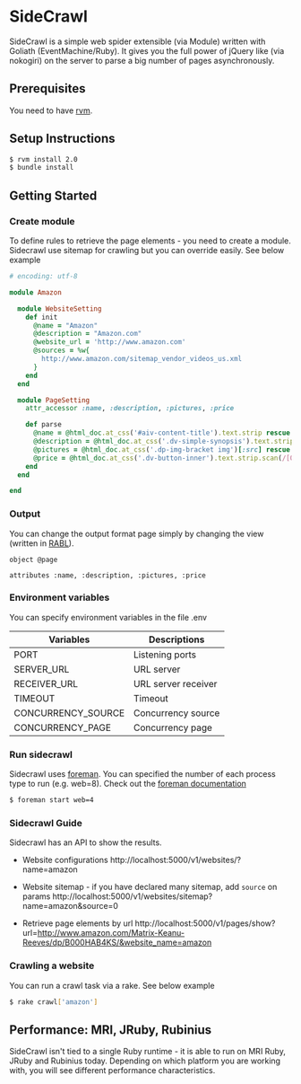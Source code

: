 # SideCrawl

SideCrawl is a simple web spider extensible (via Module) written with Goliath (EventMachine/Ruby). It gives you the full power of jQuery like (via nokogiri) on the server to parse a big number of pages asynchronously.

## Prerequisites

You need to have [rvm](http://rvm.io/).

## Setup Instructions

```bash
$ rvm install 2.0
$ bundle install
```


## Getting Started

### Create module

To define rules to retrieve the page elements - you need to create a module. Sidecrawl use sitemap for crawling but you can override easily. See below example

```ruby
# encoding: utf-8

module Amazon

  module WebsiteSetting
    def init
      @name = "Amazon"
      @description = "Amazon.com"
      @website_url = 'http://www.amazon.com'
      @sources = %w{
        http://www.amazon.com/sitemap_vendor_videos_us.xml
      }
    end
  end

  module PageSetting
    attr_accessor :name, :description, :pictures, :price

    def parse
      @name = @html_doc.at_css('#aiv-content-title').text.strip rescue nil
      @description = @html_doc.at_css('.dv-simple-synopsis').text.strip rescue nil
      @pictures = @html_doc.at_css('.dp-img-bracket img')[:src] rescue nil
      @price = @html_doc.at_css('.dv-button-inner').text.strip.scan(/[0-9]+/).join('.').to_f rescue nil
    end
  end

end
```

### Output

You can change the output format page simply by changing the view (written in [RABL](https://github.com/nesquena/rabl)).

```rabl
object @page

attributes :name, :description, :pictures, :price
```

### Environment variables

You can specify environment variables in the file .env

| Variables           | Descriptions        |
| --------------------|---------------------|
| PORT                | Listening ports     |
| SERVER_URL          | URL server          |
| RECEIVER_URL        | URL server receiver |
| TIMEOUT             | Timeout             |
| CONCURRENCY_SOURCE  | Concurrency source  |
| CONCURRENCY_PAGE    | Concurrency page    |

### Run sidecrawl

Sidecrawl uses [foreman](http://ddollar.github.io/foreman/). You can specified the number of each process type to run (e.g. web=8). Check out the [foreman documentation](http://ddollar.github.io/foreman/) 

```bash
$ foreman start web=4
```

### Sidecrawl Guide

Sidecrawl has an API to show the results.

* Website configurations
http://localhost:5000/v1/websites/?name=amazon

* Website sitemap - if you have declared many sitemap, add `source` on params
http://localhost:5000/v1/websites/sitemap?name=amazon&source=0

* Retrieve page elements by url
http://localhost:5000/v1/pages/show?url=http://www.amazon.com/Matrix-Keanu-Reeves/dp/B000HAB4KS/&website_name=amazon


### Crawling a website

You can run a crawl task via a rake. See below example

```bash
$ rake crawl['amazon']
```


## Performance: MRI, JRuby, Rubinius

SideCrawl isn't tied to a single Ruby runtime - it is able to run on MRI Ruby, JRuby and Rubinius today. Depending on which platform you are working with, you will see different performance characteristics.
